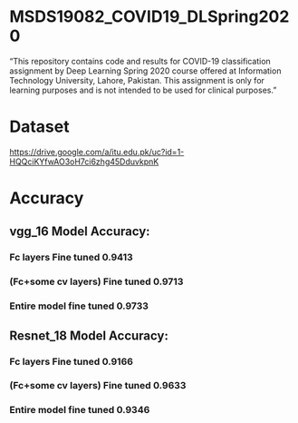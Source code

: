 # MSDS19082_COVID19_DLSpring2020
“This repository contains code and results for COVID-19 classification assignment by Deep Learning Spring 2020 course offered at Information Technology University, Lahore, Pakistan. This assignment is only for learning purposes and is not intended to be used for clinical purposes.”

# Dataset 
https://drive.google.com/a/itu.edu.pk/uc?id=1-HQQciKYfwAO3oH7ci6zhg45DduvkpnK

# Accuracy 


## vgg_16 Model Accuracy:

### Fc layers Fine tuned                    0.9413
### (Fc+some cv layers) Fine tuned          0.9713
### Entire model fine tuned                 0.9733

     

## Resnet_18 Model Accuracy:

### Fc layers Fine tuned                    0.9166
### (Fc+some cv layers) Fine tuned          0.9633
### Entire model fine tuned                 0.9346

     

